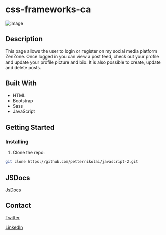 # css-frameworks-ca

![image](https://github.com/petternikolai/css-frameworks-ca/assets/116467779/376031e8-d3dc-4abe-a038-cff71dfc93e8)

## Description

This page allows the user to login or register on my social media platform ZenZone. 
Once logged in you can view a post feed, check out your profile and update your profile picture and bio. 
It is also possible to create, update and delete posts.

## Built With

- HTML
- Bootstrap
- Sass
- JavaScript

## Getting Started

### Installing

1. Clone the repo:

```bash
git clone https://github.com/petternikolai/javascript-2.git
```
## JSDocs

[JsDocs](https://js2-jsdocs-zenzone.netlify.app)

## Contact

[Twitter](https://twitter.com/petternikolai94)

[LinkedIn](https://www.linkedin.com/in/petter-nikolai-kristoffersen-a829a41b8/)

